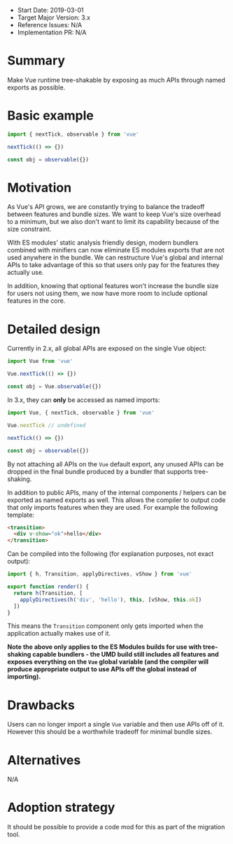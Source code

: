 - Start Date: 2019-03-01
- Target Major Version: 3.x
- Reference Issues: N/A
- Implementation PR: N/A

# Summary

Make Vue runtime tree-shakable by exposing as much APIs through named exports as possible.

# Basic example

``` js
import { nextTick, observable } from 'vue'

nextTick(() => {})

const obj = observable({})
```

# Motivation

As Vue's API grows, we are constantly trying to balance the tradeoff between features and bundle sizes. We want to keep Vue's size overhead to a minimum, but we also don't want to limit its capability because of the size constraint.

With ES modules' static analysis friendly design, modern bundlers combined with minifiers can now eliminate ES modules exports that are not used anywhere in the bundle. We can restructure Vue's global and internal APIs to take advantage of this so that users only pay for the features they actually use.

In addition, knowing that optional features won't increase the bundle size for users not using them, we now have more room to include optional features in the core.

# Detailed design

Currently in 2.x, all global APIs are exposed on the single Vue object:

``` js
import Vue from 'vue'

Vue.nextTick(() => {})

const obj = Vue.observable({})
```

In 3.x, they can **only** be accessed as named imports:

``` js
import Vue, { nextTick, observable } from 'vue'

Vue.nextTick // undefined

nextTick(() => {})

const obj = observable({})
```

By not attaching all APIs on the `Vue` default export, any unused APIs can be dropped in the final bundle produced by a bundler that supports tree-shaking.

In addition to public APIs, many of the internal components / helpers can be exported as named exports as well. This allows the compiler to output code that only imports features when they are used. For example the following template:

``` html
<transition>
  <div v-show="ok">hello</div>
</transition>
```

Can be compiled into the following (for explanation purposes, not exact output):

``` js
import { h, Transition, applyDirectives, vShow } from 'vue'

export function render() {
  return h(Transition, [
    applyDirectives(h('div', 'hello'), this, [vShow, this.ok])
  ])
}
```

This means the `Transition` component only gets imported when the application actually makes use of it.

**Note the above only applies to the ES Modules builds for use with tree-shaking capable bundlers - the UMD build still includes all features and exposes everything on the `Vue` global variable (and the compiler will produce appropriate output to use APIs off the global instead of importing).**

# Drawbacks

Users can no longer import a single `Vue` variable and then use APIs off of it. However this should be a worthwhile tradeoff for minimal bundle sizes.

# Alternatives

N/A

# Adoption strategy

It should be possible to provide a code mod for this as part of the migration tool.
